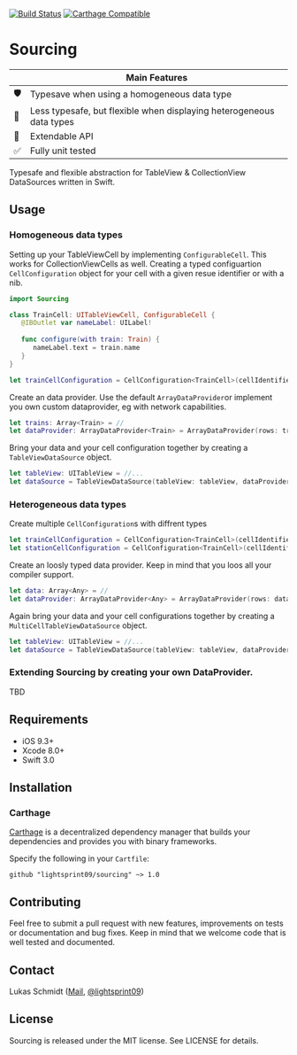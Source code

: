 [![Build Status](https://travis-ci.org/lightsprint09/Sourcing.svg?branch=master)](https://travis-ci.org/lightsprint09/Sourcing)
[![Carthage Compatible](https://img.shields.io/badge/Carthage-compatible-4BC51D.svg?style=flat)](https://github.com/Carthage/Carthage)

# Sourcing

|           | Main Features                  |
| --------- | ------------------------------ |
| 🛡        | Typesave when using a homogeneous data type       |
| 🐍 | Less typesafe, but flexible when displaying heterogeneous data types |
| 🚄        | Extendable API                 |
| &#9989;   | Fully unit tested              |

Typesafe and flexible abstraction for TableView &amp; CollectionView DataSources written in Swift.

## Usage
### Homogeneous data types
Setting up your TableViewCell by implementing `ConfigurableCell`. This works for CollectionViewCells as well. Creating a typed configuartion `CellConfiguration` object for your cell with a given resue identifier or with a nib.
```swift
import Sourcing

class TrainCell: UITableViewCell, ConfigurableCell {
   @IBOutlet var nameLabel: UILabel!
   
   func configure(with train: Train) {
      nameLabel.text = train.name
   }
}

let trainCellConfiguration = CellConfiguration<TrainCell>(cellIdentifier: "YourReuseID")

```

Create an data provider. Use the default `ArrayDataProvider`or implement you own custom dataprovider, eg with network capabilities.
```swift
let trains: Array<Train> = //
let dataProvider: ArrayDataProvider<Train> = ArrayDataProvider(rows: trains)
```
Bring your data and your cell configuration together by creating a `TableViewDataSource` object.
```swift
let tableView: UITableView = //...
let dataSource = TableViewDataSource(tableView: tableView, dataProvider: dataProvider, cellDequable: trainCellConfiguration)
```

### Heterogeneous data types
Create multiple `CellConfiguration`s with diffrent types
```swift
let trainCellConfiguration = CellConfiguration<TrainCell>(cellIdentifier: "YourReuseID")
let stationCellConfiguration = CellConfiguration<TrainCell>(cellIdentifier: "YourReuseSecondID")
```
Create an loosly typed data provider. Keep in mind that you loos all your compiler support. 
```swift
let data: Array<Any> = //
let dataProvider: ArrayDataProvider<Any> = ArrayDataProvider(rows: data)
```
Again bring your data and your cell configurations together by creating a `MultiCellTableViewDataSource` object.
```swift
let tableView: UITableView = //...
let dataSource = TableViewDataSource(tableView: tableView, dataProvider: dataProvider, cellDequeables: [trainCellConfiguration, stationCellConfiguration])
```

### Extending Sourcing by creating your own DataProvider.
TBD

## Requirements

- iOS 9.3+
- Xcode 8.0+
- Swift 3.0

## Installation

### Carthage

[Carthage](https://github.com/Carthage/Carthage) is a decentralized dependency manager that builds your dependencies and provides you with binary frameworks.

Specify the following in your `Cartfile`:

```ogdl
github "lightsprint09/sourcing" ~> 1.0
```
## Contributing
Feel free to submit a pull request with new features, improvements on tests or documentation and bug fixes. Keep in mind that we welcome code that is well tested and documented.

## Contact
Lukas Schmidt ([Mail](mailto:lukas.la.schmidt@deutschebahn.com), [@lightsprint09](https://twitter.com/lightsprint09))

## License
Sourcing is released under the MIT license. See LICENSE for details.


